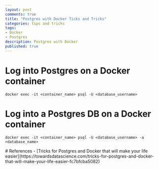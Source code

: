 ```yaml
---
layout: post
comments: true
title: "Postgres with Docker Ticks and Tricks"
categories: tips and tricks
tags: 
- Docker
- Postgres
description: Postgres with Docker
published: true
---
```


# Log into Postgres on a Docker container
`docker exec -it <container_name> psql -U <database_username>`

# Log into a Postgres DB on a Docker container
`docker exec -it <container_name> psql -U <database_username> -a <database_name>`



<a name="references"/>
# References
- [Tricks for Postgres and Docker that will make your life easier](https://towardsdatascience.com/tricks-for-postgres-and-docker-that-will-make-your-life-easier-fc7bfcba5082)
